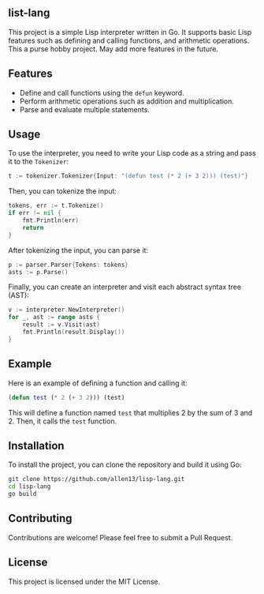 list-lang
---------

This project is a simple Lisp interpreter written in Go. It supports basic Lisp features such as defining and calling functions, and arithmetic operations.
This a purse hobby project. May add more features in the future.

## Features

- Define and call functions using the `defun` keyword.
- Perform arithmetic operations such as addition and multiplication.
- Parse and evaluate multiple statements.

## Usage

To use the interpreter, you need to write your Lisp code as a string and pass it to the `Tokenizer`:

```go
t := tokenizer.Tokenizer{Input: "(defun test (* 2 (+ 3 2))) (test)"}
```

Then, you can tokenize the input:

```go
tokens, err := t.Tokenize()
if err != nil {
    fmt.Println(err)
    return
}
```

After tokenizing the input, you can parse it:

```go
p := parser.Parser{Tokens: tokens}
asts := p.Parse()
```

Finally, you can create an interpreter and visit each abstract syntax tree (AST):

```go
v := interpreter.NewInterpreter()
for _, ast := range asts {
    result := v.Visit(ast)
    fmt.Println(result.Display())
}
```

## Example

Here is an example of defining a function and calling it:

```lisp
(defun test (* 2 (+ 3 2))) (test)
```

This will define a function named `test` that multiplies 2 by the sum of 3 and 2. Then, it calls the `test` function.

## Installation

To install the project, you can clone the repository and build it using Go:

```bash
git clone https://github.com/allen13/lisp-lang.git
cd lisp-lang
go build
```

## Contributing

Contributions are welcome! Please feel free to submit a Pull Request.

## License

This project is licensed under the MIT License.